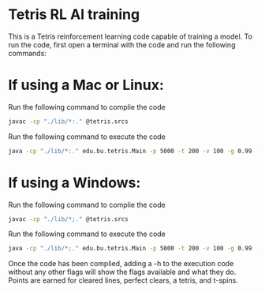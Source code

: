# Tetris RL AI training
This is a Tetris reinforcement learning code capable of training a model. To run the code, first open a terminal with the code and run the following commands:

# If using a Mac or Linux:
Run the following command to complie the code
```bash
javac -cp "./lib/*:." @tetris.srcs
```
Run the following command to execute the code
```bash 
java -cp "./lib/*:." edu.bu.tetris.Main -p 5000 -t 200 -v 100 -g 0.99 -n 1e-5
```

# If using a Windows:
Run the following command to complie the code
```bash
javac -cp "./lib/*;." @tetris.srcs
```
Run the following command to execute the code
```bash
java -cp "./lib/*;." edu.bu.tetris.Main -p 5000 -t 200 -v 100 -g 0.99 -n 1e-5
```

Once the code has been complied, adding a -h to the execution code without any other flags will show the flags available and what they do.
Points are earned for cleared lines, perfect clears, a tetris, and t-spins.
